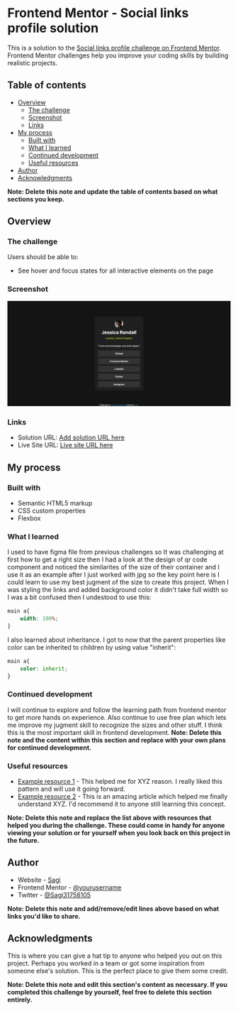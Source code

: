 # Frontend Mentor - Social links profile solution

This is a solution to the [Social links profile challenge on Frontend Mentor](https://www.frontendmentor.io/challenges/social-links-profile-UG32l9m6dQ). Frontend Mentor challenges help you improve your coding skills by building realistic projects. 

## Table of contents

- [Overview](#overview)
  - [The challenge](#the-challenge)
  - [Screenshot](#screenshot)
  - [Links](#links)
- [My process](#my-process)
  - [Built with](#built-with)
  - [What I learned](#what-i-learned)
  - [Continued development](#continued-development)
  - [Useful resources](#useful-resources)
- [Author](#author)
- [Acknowledgments](#acknowledgments)

**Note: Delete this note and update the table of contents based on what sections you keep.**

## Overview

### The challenge

Users should be able to:

- See hover and focus states for all interactive elements on the page

### Screenshot

![social link profile](image.png)
### Links

- Solution URL: [Add solution URL here](https://your-solution-url.com)
- Live Site URL: [Live site URL here](https://ratsagi.github.io/social-links-profile-fem/)

## My process

### Built with

- Semantic HTML5 markup
- CSS custom properties
- Flexbox
### What I learned
I used to have figma file from previous challenges so It was challenging at first how to get a right size then I had a look at the design of qr code component and noticed  the similarites of the size of their container and I use it as an example after I just worked with jpg so the key point here is I could learn to use my best jugment of the size to create this project.
When I was styling the links and added background color it didn't take full width so I was a bit confused then I undestood to use this:
```css
main a{
    width: 100%;    
}
```
I also learned about inheritance. I got to now that the parent properties like color  can be inherited to children by using value "inherit":
```css
main a{
    color: inherit;    
}
```
### Continued development
I will continue to explore and follow the learning path from frontend mentor to get more hands on experience. Also continue to use free plan which lets me improve my jugment skill to recognize the sizes and other stuff. I think this is the most important skill in frontend development.
**Note: Delete this note and the content within this section and replace with your own plans for continued development.**

### Useful resources

- [Example resource 1](https://www.example.com) - This helped me for XYZ reason. I really liked this pattern and will use it going forward.
- [Example resource 2](https://www.example.com) - This is an amazing article which helped me finally understand XYZ. I'd recommend it to anyone still learning this concept.

**Note: Delete this note and replace the list above with resources that helped you during the challenge. These could come in handy for anyone viewing your solution or for yourself when you look back on this project in the future.**

## Author

- Website - [Sagi](https://github.com/ratsagi)
- Frontend Mentor - [@yourusername](https://www.frontendmentor.io/profile/ratsagi)
- Twitter - [@Sagi31758105](https://www.twitter.com/Sagi31758105)

**Note: Delete this note and add/remove/edit lines above based on what links you'd like to share.**

## Acknowledgments

This is where you can give a hat tip to anyone who helped you out on this project. Perhaps you worked in a team or got some inspiration from someone else's solution. This is the perfect place to give them some credit.

**Note: Delete this note and edit this section's content as necessary. If you completed this challenge by yourself, feel free to delete this section entirely.**
